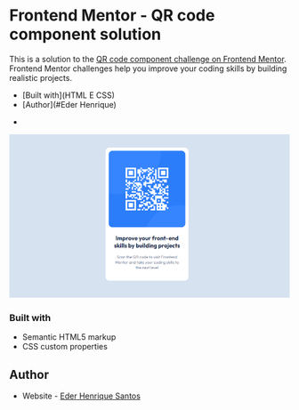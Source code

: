 # Frontend Mentor - QR code component solution

This is a solution to the [QR code component challenge on Frontend Mentor](https://www.frontendmentor.io/challenges/qr-code-component-iux_sIO_H). Frontend Mentor challenges help you improve your coding skills by building realistic projects. 

  - [Built with](HTML E CSS)
  - [Author](#Eder Henrique)

*

![](./src/images/screenshot.jpg)

### Built with

- Semantic HTML5 markup
- CSS custom properties

## Author

- Website - [Eder Henrique Santos](https://www.linkedin.com/in/eder-henrique-santos/)

